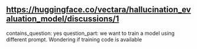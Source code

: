 ## https://huggingface.co/vectara/hallucination_evaluation_model/discussions/1

contains_question: yes
question_part: we want to train a model using different prompt. Wondering if training code is available